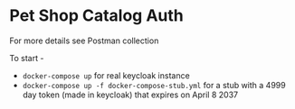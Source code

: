 # Pet Shop Catalog Auth
For more details see Postman collection

To start -
* `docker-compose up` for real keycloak instance
* `docker-compose up -f docker-compose-stub.yml` for a stub with a 4999 day token (made in keycloak) that expires on April 8 2037
